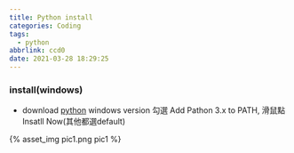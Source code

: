 ```yaml
---
title: Python install
categories: Coding
tags:
  - python
abbrlink: ccd0
date: 2021-03-28 18:29:25
---
```


### install(windows)

+ download [python](https://www.python.org/downloads/) windows version
勾選 Add Pathon 3.x to PATH, 滑鼠點 Insatll Now(其他都選default)
<div style="width:500px">
	{% asset_img pic1.png pic1 %}
</div>

<!--more-->


